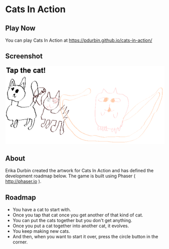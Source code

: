 Cats In Action
==============

Play Now
--------

You can play Cats In Action at https://pdurbin.github.io/cats-in-action/


Screenshot
----------

![screenshot](images/screenshot.png?raw=true)

About
-----

Erika Durbin created the artwork for Cats In Action and has defined the development roadmap below. The game is built using Phaser ( http://phaser.io ).

Roadmap
-------

- You have a cat to start with.
- Once you tap that cat once you get another of that kind of cat.
- You can put the cats together but you don't get anything.
- Once you put a cat together into another cat, it evolves.
- You keep making new cats.
- And then, when you want to start it over, press the circle button in the corner.

